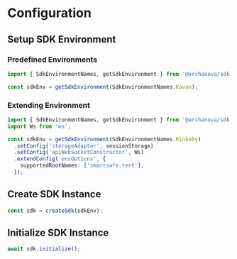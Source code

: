 # Configuration

## Setup SDK Environment

### Predefined Environments
```typescript
import { SdkEnvironmentNames, getSdkEnvironment } from '@archanova/sdk';

const sdkEnv = getSdkEnvironment(SdkEnvironmentNames.Kovan);
``` 

### Extending Environment

```typescript
import { SdkEnvironmentNames, getSdkEnvironment } from '@archanova/sdk';
import Ws from 'ws';

const sdkEnv = getSdkEnvironment(SdkEnvironmentNames.Rinkeby)
  .setConfig('storageAdapter', sessionStorage)
  .setConfig('apiWebSocketConstructor', Ws)
  .extendConfig('ensOptions', {
    supportedRootNames: ['smartsafe.test'],
  });
``` 

## Create SDK Instance

```typescript
const sdk = createSdk(sdkEnv); 
```

## Initialize SDK Instance
```typescript
await sdk.initialize();
```
